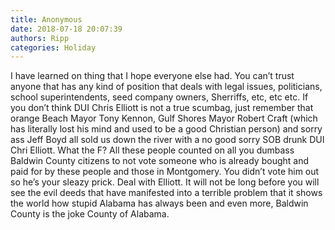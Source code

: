 ```yaml
---
title: Anonymous
date: 2018-07-18 20:07:39
authors: Ripp
categories: Holiday
---
```


 I have learned on thing that I hope everyone else had. You can’t trust anyone that has any kind of position that deals with legal issues, politicians, school superintendents, seed company owners, Sherriffs, etc, etc etc. If you don’t think DUI Chris Elliott is not a true scumbag, just remember that orange Beach Mayor Tony Kennon, Gulf Shores Mayor Robert Craft (which has literally lost his mind and used to be a good Christian person) and sorry ass Jeff Boyd all sold us down the river with a no good sorry SOB drunk DUI Chri Elliott. What the F?  All these people counted on all you dumbass Baldwin County citizens to not vote someone who is already bought and paid for by these people and those in Montgomery. You didn’t vote him out so he’s your sleazy prick. Deal with Elliott. It will not be long before you will see the evil deeds that have manifested into a terrible problem that it shows the world how stupid Alabama has always been and even more, Baldwin County is the joke County of Alabama.